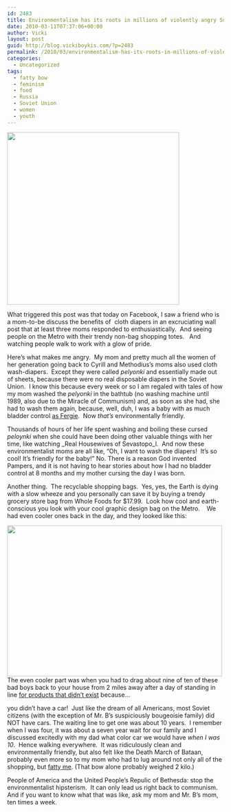 ```yaml
---
id: 2483
title: Environmentalism has its roots in millions of violently angry Soviet women
date: 2010-03-11T07:37:06+00:00
author: Vicki
layout: post
guid: http://blog.vickiboykis.com/?p=2483
permalink: /2010/03/environmentalism-has-its-roots-in-millions-of-violently-angry-soviet-women/
categories:
  - Uncategorized
tags:
  - fatty bow
  - feminism
  - food
  - Russia
  - Soviet Union
  - women
  - youth
---
```

[<img class="aligncenter size-full wp-image-2496" title="Path To Socialism" src="http://blog.vickiboykis.com/wp-content/uploads/2010/03/Path-To-Socialism.jpg" alt="" width="400" height="400" />](http://blog.vickiboykis.com/wp-content/uploads/2010/03/Path-To-Socialism.jpg)

What triggered this post was that today on Facebook, I saw a friend who is a mom-to-be discuss the benefits of  cloth diapers in an excruciating wall post that at least three moms responded to enthusiastically.  And seeing people on the Metro with their trendy non-bag shopping totes.   And watching people walk to work with a glow of pride.

Here&#8217;s what makes me angry.  My mom and pretty much all the women of her generation going back to Cyrill and Methodius&#8217;s moms also used cloth wash-diapers.  Except they were called _pelyonki_ and essentially made out of sheets, because there were no real disposable diapers in the Soviet Union.  I know this because every week or so I am regaled with tales of how my mom washed the _pelyonki_ in the bathtub (no washing machine until 1989, also due to the Miracle of Communism) and, as soon as she had, she had to wash them again, because, well, duh, I was a baby with as much bladder control [as Fergie](http://www.sfgate.com/cgi-bin/blogs/dailydish/detail?blogid=7&entry_id=2036).  Now _that&#8217;s_ environmentally friendly.

Thousands of hours of her life spent washing and boiling these cursed _peloynki_ when she could have been doing other valuable things with her time, like watching _Real Housewives of Sevastopo_l.  And now these environmentalist moms are all like, &#8220;Oh, I want to wash the diapers!  It&#8217;s so cool! It&#8217;s friendly for the baby!&#8221; No. There is a reason God invented Pampers, and it is not having to hear stories about how I had no bladder control at 8 months and my mother cursing the day I was born.

Another thing.  The recyclable shopping bags.  Yes, yes, the Earth is dying with a slow wheeze and you personally can save it by buying a trendy grocery store bag from Whole Foods for $17.99.  Look how cool and earth-conscious you look with your cool graphic design bag on the Metro.    We had even cooler ones back in the day, and they looked like this:

[<img class="aligncenter size-full wp-image-2489" title="8" src="http://blog.vickiboykis.com/wp-content/uploads/2010/03/8.jpg" alt="" width="500" height="350" />](http://blog.vickiboykis.com/wp-content/uploads/2010/03/8.jpg)The even cooler part was when you had to drag about nine of ten of these bad boys back to your house from 2 miles away after a day of standing in line [for products that didn&#8217;t exist](http://blog.vickiboykis.com/2010/02/04/the-snowpocalypse-rains-down-calamity-and-soviet-russia-on-dc/) because&#8230;

you didn&#8217;t have a car!  Just like the dream of all Americans, most Soviet citizens (with the exception of Mr. B&#8217;s suspiciously bougeoisie family) did NOT have cars. The waiting line to get one was about 10 years.  I remember when I was four, it was about a seven year wait for our family and I discussed excitedly with my dad what color car we would have _when I was 10_.  Hence walking everywhere.  It was ridiculously clean and environmentally friendly, but also felt like the Death March of Bataan, probably even more so to my mom who had to lug around not only all of the shopping, but [fatty me](http://blog.vickiboykis.com/wp-content/uploads/2009/05/mothers-001.jpg). (That bow alone probably weighed 2 kilo.)

People of America and the United People&#8217;s Repulic of Bethesda: stop the environmentalist hipsterism.  It can only lead us right back to communism.  And if you want to know what that was like, ask my mom and Mr. B&#8217;s mom, ten times a week.